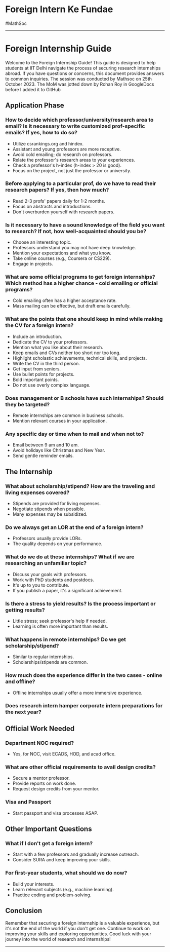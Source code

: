 # Foreign Intern Ke Fundae 
#MathSoc

---

# Foreign Internship Guide

Welcome to the Foreign Internship Guide! This guide is designed to help students at IIT Delhi navigate the process of securing research internships abroad. If you have questions or concerns, this document provides answers to common inquiries.
The session was conducted by Mathsoc on 25th October 2023. The MoM was jotted down by Rohan Roy in GoogleDocs before I added it to GitHub

## Application Phase

### How to decide which professor/university/research area to email? Is it necessary to write customized prof-specific emails? If yes, how to do so?
- Utilize csrankings.org and hindex.
- Assistant and young professors are more receptive.
- Avoid cold emailing; do research on professors.
- Relate the professor's research areas to your experiences.
- Check a professor's h-index (h-index > 20 is good).
- Focus on the project, not just the professor or university.

### Before applying to a particular prof, do we have to read their research papers? If yes, then how much?
- Read 2-3 profs' papers daily for 1-2 months.
- Focus on abstracts and introductions.
- Don't overburden yourself with research papers.

### Is it necessary to have a sound knowledge of the field you want to research? If not, how well-acquainted should you be?
- Choose an interesting topic.
- Professors understand you may not have deep knowledge.
- Mention your expectations and what you know.
- Take online courses (e.g., Coursera or CS229).
- Engage in projects.

### What are some official programs to get foreign internships? Which method has a higher chance - cold emailing or official programs?
- Cold emailing often has a higher acceptance rate.
- Mass mailing can be effective, but draft emails carefully.

### What are the points that one should keep in mind while making the CV for a foreign intern?
- Include an introduction.
- Dedicate the CV to your professors.
- Mention what you like about their research.
- Keep emails and CVs neither too short nor too long.
- Highlight scholastic achievements, technical skills, and projects.
- Write the CV in the third person.
- Get input from seniors.
- Use bullet points for projects.
- Bold important points.
- Do not use overly complex language.

### Does management or B schools have such internships? Should they be targeted?
- Remote internships are common in business schools.
- Mention relevant courses in your application.

### Any specific day or time when to mail and when not to?
- Email between 9 am and 10 am.
- Avoid holidays like Christmas and New Year.
- Send gentle reminder emails.

## The Internship

### What about scholarship/stipend? How are the traveling and living expenses covered?
- Stipends are provided for living expenses.
- Negotiate stipends when possible.
- Many expenses may be subsidized.

### Do we always get an LOR at the end of a foreign intern?
- Professors usually provide LORs.
- The quality depends on your performance.

### What do we do at these internships? What if we are researching an unfamiliar topic?
- Discuss your goals with professors.
- Work with PhD students and postdocs.
- It's up to you to contribute.
- If you publish a paper, it's a significant achievement.

### Is there a stress to yield results? Is the process important or getting results?
- Little stress; seek professor's help if needed.
- Learning is often more important than results.

### What happens in remote internships? Do we get scholarship/stipend?
- Similar to regular internships.
- Scholarships/stipends are common.

### How much does the experience differ in the two cases - online and offline?
- Offline internships usually offer a more immersive experience.

### Does research intern hamper corporate intern preparations for the next year?

## Official Work Needed

### Department NOC required?
- Yes, for NOC, visit ECADS, HOD, and acad office.

### What are other official requirements to avail design credits?
- Secure a mentor professor.
- Provide reports on work done.
- Request design credits from your mentor.

### Visa and Passport
- Start passport and visa processes ASAP.

## Other Important Questions

### What if I don't get a foreign intern?
- Start with a few professors and gradually increase outreach.
- Consider SURA and keep improving your skills.

### For first-year students, what should we do now?
- Build your interests.
- Learn relevant subjects (e.g., machine learning).
- Practice coding and problem-solving.

## Conclusion

Remember that securing a foreign internship is a valuable experience, but it's not the end of the world if you don't get one. Continue to work on improving your skills and exploring opportunities. Good luck with your journey into the world of research and internships!

---

